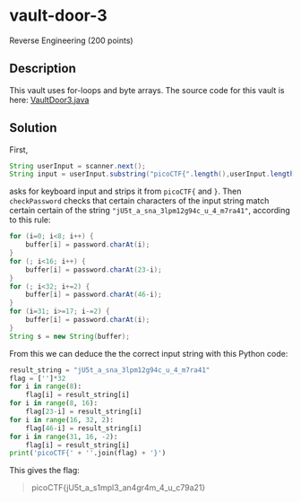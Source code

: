 # vault-door-3
Reverse Engineering (200 points)

## Description
This vault uses for-loops and byte arrays. The source code for this vault is here: [VaultDoor3.java](./VaultDoor3.java)

## Solution
First,
```java
String userInput = scanner.next();
String input = userInput.substring("picoCTF{".length(),userInput.length()-1);
```
asks for keyboard input and strips it from ```picoCTF{``` and ```}```. Then ```checkPassword``` checks that certain characters of the input string match certain certain of the string 
```"jU5t_a_sna_3lpm12g94c_u_4_m7ra41"```, according to this rule:

```java
for (i=0; i<8; i++) {
    buffer[i] = password.charAt(i);
}
for (; i<16; i++) {
    buffer[i] = password.charAt(23-i);
}
for (; i<32; i+=2) {
    buffer[i] = password.charAt(46-i);
}
for (i=31; i>=17; i-=2) {
    buffer[i] = password.charAt(i);
}
String s = new String(buffer);
```
From this we can deduce the the correct input string with this Python code:

```python
result_string = "jU5t_a_sna_3lpm12g94c_u_4_m7ra41"
flag = ['']*32
for i in range(8): 
    flag[i] = result_string[i]
for i in range(8, 16): 
    flag[23-i] = result_string[i]
for i in range(16, 32, 2): 
    flag[46-i] = result_string[i]
for i in range(31, 16, -2): 
    flag[i] = result_string[i]
print('picoCTF{' + ''.join(flag) + '}')
```
This gives the flag:
> picoCTF{jU5t_a_s1mpl3_an4gr4m_4_u_c79a21}
